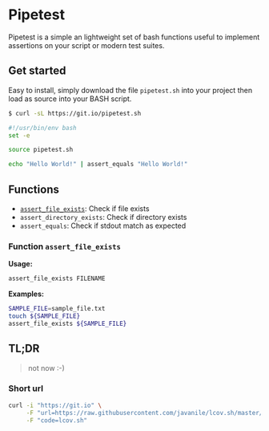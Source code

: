 # Pipetest

Pipetest is a simple an lightweight set of bash functions useful to implement assertions on your script or modern test suites. 

## Get started

Easy to install, simply download the file `pipetest.sh` into your project then load as source into your BASH script.

```bash
$ curl -sL https://git.io/pipetest.sh
```

```bash
#!/usr/bin/env bash
set -e

source pipetest.sh

echo "Hello World!" | assert_equals "Hello World!"
```

## Functions 

- [`assert_file_exists`](#assert_file_exists): Check if file exists
- `assert_directory_exists`: Check if directory exists
- `assert_equals`: Check if stdout match as expected

### Function `assert_file_exists`

**Usage:**

```bash
assert_file_exists FILENAME
```

**Examples:**

```bash
SAMPLE_FILE=sample_file.txt
touch ${SAMPLE_FILE}
assert_file_exists ${SAMPLE_FILE}
```

## TL;DR

> not now :-)

### Short url

```bash
curl -i "https://git.io" \
     -F "url=https://raw.githubusercontent.com/javanile/lcov.sh/master/lcov.sh" \
     -F "code=lcov.sh"
```
